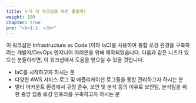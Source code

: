 ```yaml
---
title: 누가 이 워크샵을 하면 좋을까?
weight: 100
chapter: true
pre: "<b>1-1. </b>"
---
```


이 워크샵은 Infrastructure as Code (이하 IaC)를 사용하여 통합 로깅 환경을 구축하려는 개발자/DevOps 엔지니어 여러분을 위해 제작되었습니다. 다음과 같은 니즈가 있으신 분들이라면, 이 워크샵에서 도움을 얻으실 수 있을 것입니다.

* IaC를 시작하고자 하시는 분
* 다양한 AWS 서비스 로그 및 애플리케이션 로그들을 통합 관리하고자 하시는 분
* 멀티 어카운트 환경에서 규정 준수, 보안 및 분석 등의 이유로 보안팀, 분석팀을 위한 중앙 집중 로깅 인프라를 구축하고자 하시는 분




